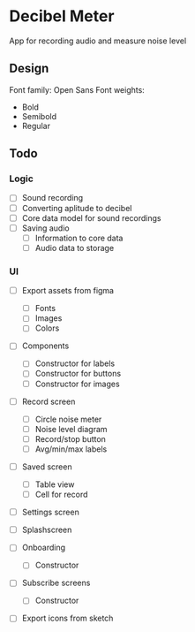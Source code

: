 # Decibel Meter
App for recording audio and measure noise level

## Design
Font family: Open Sans
Font weights: 
- Bold
- Semibold
- Regular 

## Todo
### Logic
- [ ] Sound recording
- [ ] Converting aplitude to decibel
- [ ] Core data model for sound recordings
- [ ] Saving audio
  - [ ] Information to core data 
  - [ ] Audio data to storage

### UI 
- [ ] Export assets from figma 
  - [ ] Fonts 
  - [ ] Images 
  - [ ] Colors 
- [ ] Components
  - [ ] Constructor for labels 
  - [ ] Constructor for buttons
  - [ ] Constructor for images
- [ ] Record screen 
  - [ ] Circle noise meter
  - [ ] Noise level diagram
  - [ ] Record/stop button 
  - [ ] Avg/min/max labels
- [ ] Saved screen
  - [ ] Table view
  - [ ] Cell for record
- [ ] Settings screen 
- [ ] Splashscreen
- [ ] Onboarding
  - [ ] Constructor
- [ ] Subscribe screens
  - [ ] Constructor
- [ ] Export icons from sketch

